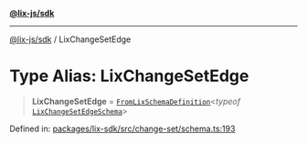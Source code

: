 [**@lix-js/sdk**](../README.md)

***

[@lix-js/sdk](../README.md) / LixChangeSetEdge

# Type Alias: LixChangeSetEdge

> **LixChangeSetEdge** = [`FromLixSchemaDefinition`](FromLixSchemaDefinition.md)\<*typeof* [`LixChangeSetEdgeSchema`](../variables/LixChangeSetEdgeSchema.md)\>

Defined in: [packages/lix-sdk/src/change-set/schema.ts:193](https://github.com/opral/monorepo/blob/3bcc1f95be292671fbdc30a84e807512030f233b/packages/lix-sdk/src/change-set/schema.ts#L193)
